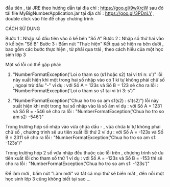 đầu tiên , tải JRE theo hướng dẫn tại địa chỉ : https://goo.gl/9wXrcW
sau đó tải file MyBigNumberApplication.jar tại địa chỉ : https://goo.gl/3PDnLY , double click vào file để chạy chương trình

CÁCH SỬ DỤNG

Bước 1 : Nhập số đầu tiên vào ô kế bên "Số A"
Bước 2 : Nhập số thứ hai vào ô kế bên "Số B"
Bước 3 : Bấm nút "Thực hiện"
Kết quả sẽ hiện ra bên dưới , bao gồm các bước thực hiện , từ phải qua trái , theo cách hiểu của một học sinh lớp 3

Một số lỗi có thể gặp phải: 

1. "NumberFormatException('Loi o tham so (s1 hoặc s2) tai vi tri n: x')"
lỗi này xuất hiện khi một trong hai số nhập vào có 1 kí tự không phải chữ số , ngoại trừ dấu "-"
ví dụ : 
với Số A = 123s và Số B = 123 sẽ cho ra lỗi : "NumberFormatException('Loi o tham so s1 tai vi tri 3: s')"

2. "NumberFormatException("Chua ho tro so am s1(s2) : s1(s2)")
lỗi này xuất hiện khi một trong hai số nhập vào là số âm
ví dụ :
với Số A = 1231 và Số B = -546 sẽ cho ra lỗi : "NumberFormatException('Chua ho tro so am s2: -546')"

Trong trường hợp số nhập vào vừa chứa dấu - , vừa chứa kí tự không phải chữ số , chương trình sẽ ưu tiên xuất lỗi thứ 2
ví dụ : 
với Số A = -123s và Số B = 2311 sẽ cho ra lỗi : "NumberFormatException('Chua ho tro so am s1: -123s')"

Trong trường hợp 2 số vừa nhập đều thuộc các lỗi trên , chương trình sẽ ưu tiên xuất lỗi cho tham số thứ 1
ví dụ :
với Số A = -123s và Số B = -153 thì sẽ cho ra lỗi : "NumberFormatException('Chua ho tro so am s1: -123s')"

Để làm mới , bấm nút "Làm mới" và tất cả mọi thứ sẽ biến mất , đến nỗi một học sinh lớp 3 cũng không biết tại sao ...